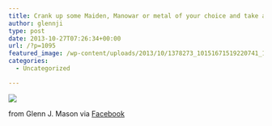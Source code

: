 ```yaml
---
title: Crank up some Maiden, Manowar or metal of your choice and take a swig. Very mild for a British ale.
author: glennji
type: post
date: 2013-10-27T07:26:34+00:00
url: /?p=1095
featured_image: /wp-content/uploads/2013/10/1378273_10151671519220741_1982624532_n.jpg
categories:
  - Uncategorized

---
```

<div>
  <img src='/wp-content/uploads/2013/10/1378273_10151671519220741_1982624532_n.jpg' style='max-width:600px;' /></p> 
  
  <div>
    from Glenn J. Mason via <a href="https://www.facebook.com/photo.php?fbid=10151671519220741&#038;set=a.10151044406245741.427407.551785740&#038;type=1">Facebook</a>
  </div>
</div>
